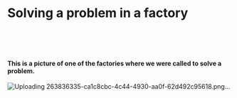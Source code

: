 # Solving a problem in a factory<br><br><br>

#### This is a picture of one of the factories where we were called to solve a problem.<br>
![Uploading 263836335-ca1c8cbc-4c44-4930-aa0f-62d492c95618.png…]()
